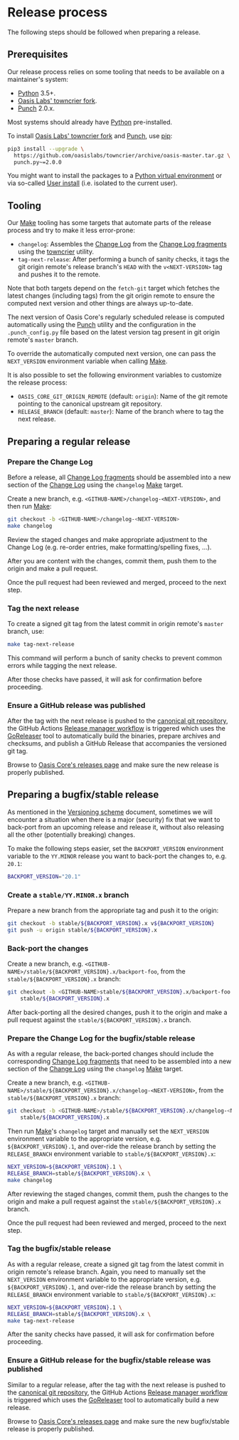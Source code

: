 # Release process

The following steps should be followed when preparing a release.

## Prerequisites

Our release process relies on some tooling that needs to be available on a
maintainer's system:

- [Python] 3.5+.
- [Oasis Labs' towncrier fork].
- [Punch] 2.0.x.

Most systems should already have [Python] pre-installed.

To install [Oasis Labs' towncrier fork] and [Punch], use [pip]:

```bash
pip3 install --upgrade \
  https://github.com/oasislabs/towncrier/archive/oasis-master.tar.gz \
  punch.py~=2.0.0
```

You might want to install the packages to a [Python virtual environment] or
via so-called [User install] (i.e. isolated to the current user).

<!-- markdownlint-disable line-length -->
[Python]: https://www.python.org/
[Oasis Labs' towncrier fork]: https://github.com/oasislabs/towncrier
[Punch]: https://github.com/lgiordani/punch
[pip]: https://pip.pypa.io/en/stable/
[Python virtual environment]: https://packaging.python.org/tutorials/installing-packages/#creating-virtual-environments
[User install]: https://pip.pypa.io/en/stable/user_guide/#user-installs
<!-- markdownlint-enable line-length -->

## Tooling

Our [Make] tooling has some targets that automate parts of the release process
and try to make it less error-prone:

- `changelog`: Assembles the [Change Log] from the [Change Log fragments] using
  the [towncrier] utility.
- `tag-next-release`: After performing a bunch of sanity checks, it tags the
  git origin remote's release branch's `HEAD` with the `v<NEXT-VERSION>` tag
  and pushes it to the remote.

Note that both targets depend on the `fetch-git` target which fetches the latest
changes (including tags) from the git origin remote to ensure the computed next
version and other things are always up-to-date.

The next version of Oasis Core's regularly scheduled release is computed
automatically using the [Punch] utility and the configuration in the
`.punch_config.py` file based on the latest version tag present in git origin
remote's `master` branch.

To override the automatically computed next version, one can pass the
`NEXT_VERSION` environment variable when calling [Make].

It is also possible to set the following environment variables to customize the
release process:

- `OASIS_CORE_GIT_ORIGIN_REMOTE` (default: `origin`): Name of the git remote
  pointing to the canonical upstream git repository.
- `RELEASE_BRANCH` (default: `master`): Name of the branch where to tag the next
  release.

[Make]: https://en.wikipedia.org/wiki/Make_(software)
[Change Log]: ../CHANGELOG.md
[Change Log fragments]: ../.changelog/README.md
[towncrier]: https://github.com/hawkowl/towncrier

## Preparing a regular release

### Prepare the Change Log

Before a release, all [Change Log fragments] should be assembled into a new
section of the [Change Log] using the `changelog` [Make] target.

Create a new branch, e.g. `<GITHUB-NAME>/changelog-<NEXT-VERSION>`, and then
run [Make]:

```bash
git checkout -b <GITHUB-NAME>/changelog-<NEXT-VERSION>
make changelog
```

Review the staged changes and make appropriate adjustment to the Change Log
(e.g. re-order entries, make formatting/spelling fixes, ...).

After you are content with the changes, commit them, push them to the origin
and make a pull request.

Once the pull request had been reviewed and merged, proceed to the next step.

### Tag the next release

To create a signed git tag from the latest commit in origin remote's `master`
branch, use:

```bash
make tag-next-release
```

This command will perform a bunch of sanity checks to prevent common errors
while tagging the next release.

After those checks have passed, it will ask for confirmation before proceeding.

### Ensure a GitHub release was published

After the tag with the next release is pushed to the [canonical git repository],
the GitHub Actions [Release manager workflow] is triggered which uses the
[GoReleaser] tool to automatically build the binaries, prepare archives and
checksums, and publish a GitHub Release that accompanies the versioned git tag.

Browse to [Oasis Core's releases page] and make sure the new release is properly
published.

<!-- markdownlint-disable line-length -->
[canonical git repository]: https://github.com/oasisprotocol/oasis-core
[Release manager workflow]: ../.github/workflows/release.yml
[GoReleaser]: https://goreleaser.com/
[Oasis Core's releases page]: https://github.com/oasisprotocol/oasis-core/releases
<!-- markdownlint-enable line-length -->

## Preparing a bugfix/stable release

As mentioned in the [Versioning scheme] document, sometimes we will encounter a
situation when there is a major (security) fix that we want to back-port from an
upcoming release and release it, without also releasing all the other
(potentially breaking) changes.

To make the following steps easier, set the `BACKPORT_VERSION` environment
variable to the `YY.MINOR` release you want to back-port the changes to, e.g.
`20.1`:

```bash
BACKPORT_VERSION="20.1"
```

[Versioning scheme]: versioning.md

### Create a `stable/YY.MINOR.x` branch

Prepare a new branch from the appropriate tag and push it to the origin:

```bash
git checkout -b stable/${BACKPORT_VERSION}.x v${BACKPORT_VERSION}
git push -u origin stable/${BACKPORT_VERSION}.x
```

### Back-port the changes

Create a new branch, e.g.
`<GITHUB-NAME>/stable/${BACKPORT_VERSION}.x/backport-foo`, from the
`stable/${BACKPORT_VERSION}.x` branch:

```bash
git checkout -b <GITHUB-NAME>stable/${BACKPORT_VERSION}.x/backport-foo
    stable/${BACKPORT_VERSION}.x
```

After back-porting all the desired changes, push it to the origin and make a
pull request against the `stable/${BACKPORT_VERSION}.x` branch.

### Prepare the Change Log for the bugfix/stable release

As with a regular release, the back-ported changes should include the
corresponding [Change Log fragments] that need to be assembled into a new
section of the [Change Log] using the `changelog` [Make] target.

Create a new branch, e.g.
`<GITHUB-NAME>/stable/${BACKPORT_VERSION}.x/changelog-<NEXT-VERSION>`, from the
`stable/${BACKPORT_VERSION}.x` branch:

```bash
git checkout -b <GITHUB-NAME>/stable/${BACKPORT_VERSION}.x/changelog-<NEXT-VERSION> \
    stable/${BACKPORT_VERSION}.x
```

Then run [Make]'s `changelog` target and manually set the `NEXT_VERSION`
environment variable to the appropriate version, e.g. `${BACKPORT_VERSION}.1`,
and over-ride the release branch by setting the `RELEASE_BRANCH` environment
variable to `stable/${BACKPORT_VERSION}.x`:

```bash
NEXT_VERSION=${BACKPORT_VERSION}.1 \
RELEASE_BRANCH=stable/${BACKPORT_VERSION}.x \
make changelog
```

After reviewing the staged changes, commit them, push the changes to the origin
and make a pull request against the `stable/${BACKPORT_VERSION}.x` branch.

Once the pull request had been reviewed and merged, proceed to the next step.

### Tag the bugfix/stable release

As with a regular release, create a signed git tag from the latest commit in
origin remote's release branch.
Again, you need to manually set the `NEXT_VERSION` environment variable to the
appropriate version, e.g. `${BACKPORT_VERSION}.1`, and over-ride the release
branch by setting the `RELEASE_BRANCH` environment variable to
`stable/${BACKPORT_VERSION}.x`:

```bash
NEXT_VERSION=${BACKPORT_VERSION}.1 \
RELEASE_BRANCH=stable/${BACKPORT_VERSION}.x \
make tag-next-release
```

After the sanity checks have passed, it will ask for confirmation before
proceeding.

### Ensure a GitHub release for the bugfix/stable release was published

Similar to a regular release, after the tag with the next release is pushed to
the [canonical git repository], the GitHub Actions [Release manager workflow] is
triggered which uses the [GoReleaser] tool to automatically build a new release.

Browse to [Oasis Core's releases page] and make sure the new bugfix/stable
release is properly published.
